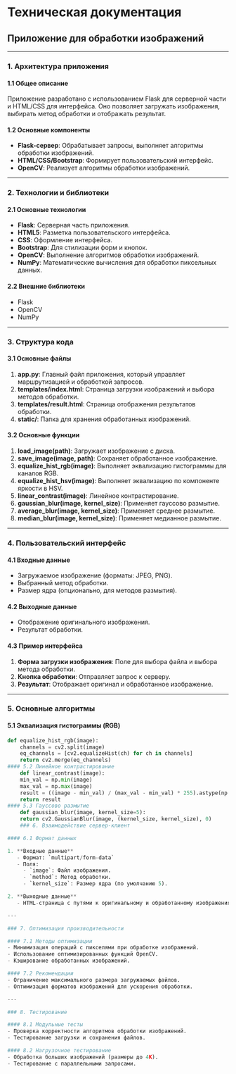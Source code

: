 # Техническая документация

## Приложение для обработки изображений

---

### 1. Архитектура приложения

#### 1.1 Общее описание
Приложение разработано с использованием Flask для серверной части и HTML/CSS для интерфейса. Оно позволяет загружать изображения, выбирать метод обработки и отображать результат.

#### 1.2 Основные компоненты
- **Flask-сервер**: Обрабатывает запросы, выполняет алгоритмы обработки изображений.
- **HTML/CSS/Bootstrap**: Формирует пользовательский интерфейс.
- **OpenCV**: Реализует алгоритмы обработки изображений.

---

### 2. Технологии и библиотеки

#### 2.1 Основные технологии
- **Flask**: Серверная часть приложения.
- **HTML5**: Разметка пользовательского интерфейса.
- **CSS**: Оформление интерфейса.
- **Bootstrap**: Для стилизации форм и кнопок.
- **OpenCV**: Выполнение алгоритмов обработки изображений.
- **NumPy**: Математические вычисления для обработки пиксельных данных.

#### 2.2 Внешние библиотеки
- Flask
- OpenCV
- NumPy

---

### 3. Структура кода

#### 3.1 Основные файлы
1. **app.py**: Главный файл приложения, который управляет маршрутизацией и обработкой запросов.
2. **templates/index.html**: Страница загрузки изображений и выбора методов обработки.
3. **templates/result.html**: Страница отображения результатов обработки.
4. **static/**: Папка для хранения обработанных изображений.

#### 3.2 Основные функции
1. **load_image(path)**: Загружает изображение с диска.
2. **save_image(image, path)**: Сохраняет обработанное изображение.
3. **equalize_hist_rgb(image)**: Выполняет эквализацию гистограммы для каналов RGB.
4. **equalize_hist_hsv(image)**: Выполняет эквализацию по компоненте яркости в HSV.
5. **linear_contrast(image)**: Линейное контрастирование.
6. **gaussian_blur(image, kernel_size)**: Применяет гауссово размытие.
7. **average_blur(image, kernel_size)**: Применяет среднее размытие.
8. **median_blur(image, kernel_size)**: Применяет медианное размытие.

---

### 4. Пользовательский интерфейс

#### 4.1 Входные данные
- Загружаемое изображение (форматы: JPEG, PNG).
- Выбранный метод обработки.
- Размер ядра (опционально, для методов размытия).

#### 4.2 Выходные данные
- Отображение оригинального изображения.
- Результат обработки.

#### 4.3 Пример интерфейса
1. **Форма загрузки изображения**: Поле для выбора файла и выбора метода обработки.
2. **Кнопка обработки**: Отправляет запрос к серверу.
3. **Результат**: Отображает оригинал и обработанное изображение.

---

### 5. Основные алгоритмы

#### 5.1 Эквализация гистограммы (RGB)
```python
def equalize_hist_rgb(image):
    channels = cv2.split(image)
    eq_channels = [cv2.equalizeHist(ch) for ch in channels]
    return cv2.merge(eq_channels)
#### 5.2 Линейное контрастирование
    def linear_contrast(image):
    min_val = np.min(image)
    max_val = np.max(image)
    result = ((image - min_val) / (max_val - min_val) * 255).astype(np.uint8)
    return result
#### 5.3 Гауссово размытие
    def gaussian_blur(image, kernel_size=5):
    return cv2.GaussianBlur(image, (kernel_size, kernel_size), 0)
    ### 6. Взаимодействие сервер-клиент

#### 6.1 Формат данных

1. **Входные данные**
   - Формат: `multipart/form-data`
   - Поля:
     - `image`: Файл изображения.
     - `method`: Метод обработки.
     - `kernel_size`: Размер ядра (по умолчанию 5).

2. **Выходные данные**
   - HTML-страница с путями к оригинальному и обработанному изображениям.

---

### 7. Оптимизация производительности

#### 7.1 Методы оптимизации
- Минимизация операций с пикселями при обработке изображений.
- Использование оптимизированных функций OpenCV.
- Кэширование обработанных изображений.

#### 7.2 Рекомендации
- Ограничение максимального размера загружаемых файлов.
- Оптимизация форматов изображений для ускорения обработки.

---

### 8. Тестирование

#### 8.1 Модульные тесты
- Проверка корректности алгоритмов обработки изображений.
- Тестирование загрузки и сохранения файлов.

#### 8.2 Нагрузочное тестирование
- Обработка больших изображений (размеры до 4K).
- Тестирование с параллельными запросами.
